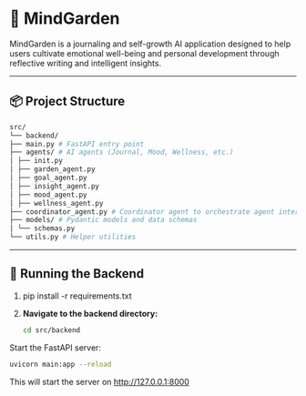 # 🌱 MindGarden

MindGarden is a journaling and self-growth AI application designed to help users cultivate emotional well-being and personal development through reflective writing and intelligent insights.

---

## 📦 Project Structure

```bash
src/
└── backend/
├── main.py # FastAPI entry point
├── agents/ # AI agents (Journal, Mood, Wellness, etc.)
│ ├── init.py
│ ├── garden_agent.py
│ ├── goal_agent.py
│ ├── insight_agent.py
│ ├── mood_agent.py
│ ├── wellness_agent.py
├── coordinator_agent.py # Coordinator agent to orchestrate agent interactions
├── models/ # Pydantic models and data schemas
│ └── schemas.py
└── utils.py # Helper utilities
```
---

## 🚀 Running the Backend

1. pip install -r requirements.txt
2. **Navigate to the backend directory:**

   ```bash
   cd src/backend
Start the FastAPI server:

```bash
uvicorn main:app --reload
```
This will start the server on http://127.0.0.1:8000
